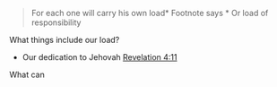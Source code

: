 > For each one will carry his own load*
Footnote says * Or load of responsibility

What things include our load?

- Our dedication to Jehovah [Revelation 4:11](https://www.jw.org/finder?wtlocale=E&pub=nwtsty&srctype=wol&bible=66004011&srcid=share) 

What can 
